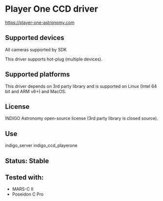 # Player One CCD driver

https://player-one-astronomy.com

## Supported devices

All cameras supported by SDK

This driver supports hot-plug (multiple devices).

## Supported platforms

This driver depends on 3rd party library and is supported on Linux (Intel 64 bit and ARM v6+) and MacOS.

## License

INDIGO Astronomy open-source license (3rd party library is closed source).

## Use

indigo_server indigo_ccd_playerone

## Status: Stable

## Tested with:

* MARS-C II
* Poseidon C Pro

